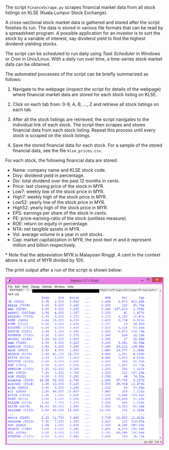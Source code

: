 The script `FinanceScrape.py` scrapes financial market data from all stock listings on KLSE (Kuala Lumpur Stock Exchange).

A cross-sectional stock market data is gathered and stored after the script finishes its run. The data is stored in various file formats that can be read by a spreadsheet program. A possible application for an investor is to sort the stock by a variable of interest, say dividend yield to find the highest dividend-yielding stocks.

The script can be scheduled to run daily using _Task Scheduler_ in Windows or _Cron_ in Unix/Linux. With a daily run over time, a time-series stock market data can be obtained.

The automated processes of the script can be briefly summarized as follows:

1. Navigate to the webpage (inspect the script for details of the webpage) where financial market data are stored for each stock listing on KLSE.

2. Click on each tab from: 0-9, A, B, ..., Z and retrieve all stock listings on each tab.

3. After all the stock listings are retrieved, the script navigates to the individual link of each stock. The script then scrapes and stores financial data from each stock listing. Repeat this process until every stock is scraped on the stock listings.

4. Save the stored financial data for each stock. For a sample of the stored financial data, see the file `klse_prices.csv`. 

For each stock, the following financial data are stored:

* Name: company name and KLSE stock code.
* Divy: dividend yield in percentage.
* Div: total dividend over the past 12 months in cents.
* Price: last closing price of the stock in MYR.
* Low7: weekly low of the stock price in MYR.
* High7: weekly high of the stock price in MYR.
* Low52: yearly low of the stock price in MYR.
* High52: yearly high of the stock price in MYR.
* EPS: earnings per share of the stock in cents.
* PE: price-earning-ratio of the stock (unitless measure).
* ROE: return on equity in percentage.
* NTA: net tangible assets in MYR.
* Vol: average volume in a year in unit stocks.
* Cap: market capitalization in MYR, the post-text _m_ and _b_ represent million and billion respectively.

\* Note that the abbreviation MYR is Malaysian Ringgt. A cent in the context above is a unit of MYR divided by 100.

The print output after a run of the script is shown below:

![alt text](https://github.com/QuantStats/StockMarketScrape/blob/master/StockTable.png)



